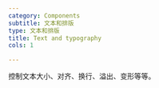 ```yaml
---
category: Components
subtitle: 文本和排版
type: 文本和排版
title: Text and typography
cols: 1

---
```


控制文本大小、对齐、换行、溢出、变形等等。
